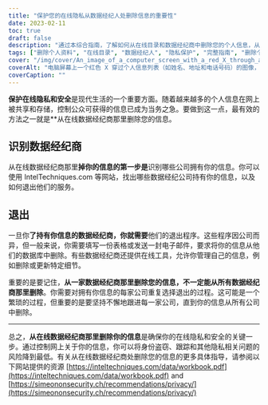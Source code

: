 ```yaml
---
title: "保护您的在线隐私从数据经纪人处删除信息的重要性"
date: 2023-02-11
toc: true
draft: false
description: "通过本综合指南，了解如何从在线目录和数据经纪商中删除您的个人信息，从而保护您的个人信息。"
tags: ["删除个人资料", "在线目录", "数据经纪人", "隐私保护", "完整指南", "删除个人信息", "在线隐私", "网络隐私", "在线隐私", "数据经纪人", "删除信息", "英特尔技术", "SimeonOnSecurity", "在线安全", "隐私保护", "保护在线隐私"]
cover: "/img/cover/An_image_of_a_computer_screen_with_a_red_X_through_a_list.png"
coverAlt: "电脑屏幕上一个红色 X 穿过个人信息列表（如姓名、地址和电话号码）的图像，象征着从在线目录中删除个人数据。"
coverCaption: ""
---
```


**保护在线隐私和安全**是现代生活的一个重要方面。随着越来越多的个人信息在网上被共享和存储，控制公众可获得的信息已成为当务之急。要做到这一点，最有效的方法之一就是**从在线数据经纪商那里删除您的信息。

## 识别数据经纪商

从在线数据经纪商那里**掉你的信息的第一步是**识别哪些公司拥有你的信息。你可以使用 IntelTechniques.com 等网站，找出哪些数据经纪公司持有你的信息，以及如何退出他们的服务。

## 退出

一旦你**了持有你信息的数据经纪商，你就需要**他们的退出程序。这些程序因公司而异，但一般来说，你需要填写一份表格或发送一封电子邮件，要求将你的信息从他们的数据库中删除。有些数据经纪商还提供在线工具，允许你管理自己的信息，例如删除或更新特定细节。

重要的是要记住，**从一家数据经纪商那里删除您的信息，不一定能从所有数据经纪商那里删除**。你需要对拥有你信息的每家公司重复选择退出的过程。这可能是一个繁琐的过程，但重要的是要坚持不懈地跟进每一家公司，直到你的信息从所有公司中删除。

_________________________

总之，**从在线数据经纪商那里删除你的信息**是确保你的在线隐私和安全的关键一步。通过控制网上关于你的信息，你可以将身份盗窃、跟踪和其他隐私相关问题的风险降到最低。有关从在线数据经纪商处删除您的信息的更多具体指导，请参阅以下网站提供的资源 [https://inteltechniques.com/data/workbook.pdf](https://inteltechniques.com/data/workbook.pdf) and [https://simeononsecurity.ch/recommendations/privacy/](https://simeononsecurity.ch/recommendations/privacy/)


